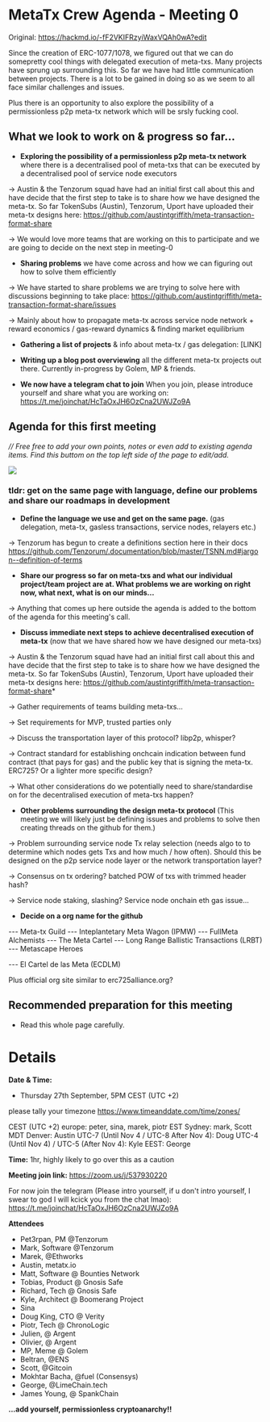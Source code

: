 # MetaTx Crew Agenda - Meeting 0

Original: https://hackmd.io/-fF2VKIFRzyiWaxVQAh0wA?edit

Since the creation of ERC-1077/1078, we figured out that we can do somepretty cool things with delegated execution of meta-txs. Many projects have sprung up surrounding this. So far we have had little communication between projects. There is a lot to be gained in doing so as we seem to all face similar challenges and issues. 

Plus there is an opportunity to also explore the possibility of a permissionless p2p meta-tx network which will be srsly fucking cool.

## What we look to work on & progress so far...

- **Exploring the possibility of a permissionless p2p meta-tx network** where there is a decentralised pool of meta-txs that can be executed by a decentralised pool of service node executors

-> Austin & the Tenzorum squad have had an initial first call about this and have decide that the first step to take is to share how we have designed the meta-tx. So far TokenSubs (Austin), Tenzorum, Uport have uploaded their meta-tx designs here: https://github.com/austintgriffith/meta-transaction-format-share 

-> We would love more teams that are working on this to participate and we are going to decide on the next step in meeting-0

- **Sharing problems** we have come across and how we can figuring out how to solve them efficiently

-> We have started to share problems we are trying to solve here with discussions beginning to take place: https://github.com/austintgriffith/meta-transaction-format-share/issues

-> Mainly about how to propagate meta-tx across service node network + reward economics / gas-reward dynamics & finding market equilibrium

- **Gathering a list of projects** & info about meta-tx / gas delegation: [LINK]

- **Writing up a blog post overviewing** all the different meta-tx projects out there. Currently in-progress by Golem, MP & friends.

- **We now have a telegram chat to join** When you join, please introduce yourself and share what you are working on: https://t.me/joinchat/HcTaOxJH6OzCna2UWJZo9A

## Agenda for this first meeting
*// Free free to add your own points, notes or even add to existing agenda items. Find this buttom on the top left side of the page to edit/add.*

![](https://i.imgur.com/6MTGy3k.png)

### tldr: get on the same page with language, define our problems and share our roadmaps in development

- **Define the language we use and get on the same page.** (gas delegation, meta-tx, gasless transactions, service nodes, relayers etc.) 

-> Tenzorum has begun to create a definitions section here in their docs https://github.com/Tenzorum/.documentation/blob/master/TSNN.md#jargon--definition-of-terms

- **Share our progress so far on meta-txs and what our individual project/team project are at. What problems we are working on right now, what next, what is on our minds...**

-> Anything that comes up here outside the agenda is added to the bottom of the agenda for this meeting's call.

- **Discuss immediate next steps to achieve decentralised execution of meta-tx** (now that we have shared how we have designed our meta-txs)

-> Austin & the Tenzorum squad have had an initial first call about this and have decide that the first step to take is to share how we have designed the meta-tx. So far TokenSubs (Austin), Tenzorum, Uport have uploaded their meta-tx designs here: https://github.com/austintgriffith/meta-transaction-format-share* 

-> Gather requirements of teams building meta-txs...

-> Set requirements for MVP, trusted parties only

-> Discuss the transportation layer of this protocol? libp2p, whisper?

-> Contract standard for establishing onchcain indication between fund contract (that pays for gas) and the public key that is signing the meta-tx. ERC725? Or a lighter more specific design?

-> What other considerations do we potentially need to share/standardise on for the decentralised execution of meta-txs happen? 

- **Other problems surrounding the design meta-tx protocol** (This meeting we will likely just be defining issues and problems to solve then creating threads on the github for them.)

-> Problem surrounding service node Tx relay selection (needs algo to to determine which nodes gets Txs and how much / how often). Should this be designed on the p2p service node layer or the network transportation layer?

-> Consensus on tx ordering? batched POW of txs with trimmed header hash? 

-> Service node staking, slashing? Service node onchain eth gas issue...

- **Decide on a org name for the github**

--- Meta-tx Guild
--- Inteplantetary Meta Wagon (IPMW)
--- FullMeta Alchemists
--- The Meta Cartel
--- Long Range Ballistic Transactions (LRBT)
--- Metascape Heroes

--- El Cartel de las Meta (ECDLM)

Plus official org site similar to erc725alliance.org?

## Recommended preparation for this meeting

- Read this whole page carefully.

# Details 

**Date & Time:** 

- Thursday 27th September, 5PM CEST (UTC +2)

please tally your timezone
https://www.timeanddate.com/time/zones/

CEST (UTC +2) europe: peter, sina, marek, piotr
EST Sydney: mark, Scott
MDT Denver: Austin
UTC-7 (Until Nov 4 / UTC-8 After Nov 4): Doug
UTC-4 (Until Nov 4) / UTC-5 (After Nov 4): Kyle
EEST: George

**Time:** 1hr, highly likely to go over this as a caution

**Meeting join link:**
https://zoom.us/j/537930220

For now join the telegram (Please intro yourself, if u don't intro yourself, I swear to god I will kcick you from the chat lmao): https://t.me/joinchat/HcTaOxJH6OzCna2UWJZo9A

**Attendees**
- Pet3rpan, PM @Tenzorum 
- Mark, Software @Tenzorum
- Marek, @Ethworks
- Austin, metatx.io
- Matt, Software @ Bounties Network
- Tobias, Product @ Gnosis Safe
- Richard, Tech @ Gnosis Safe
- Kyle, Architect @ Boomerang Project
- Sina
- Doug King, CTO @ Verity
- Piotr, Tech @ ChronoLogic
- Julien, @ Argent
- Olivier, @ Argent
- MP, Meme @ Golem
- Beltran, @ENS
- Scott, @Gitcoin
- Mokhtar Bacha, @fuel (Consensys)
- George, @LimeChain.tech
- James Young, @ SpankChain

**...add yourself, permissionless cryptoanarchy!!**
